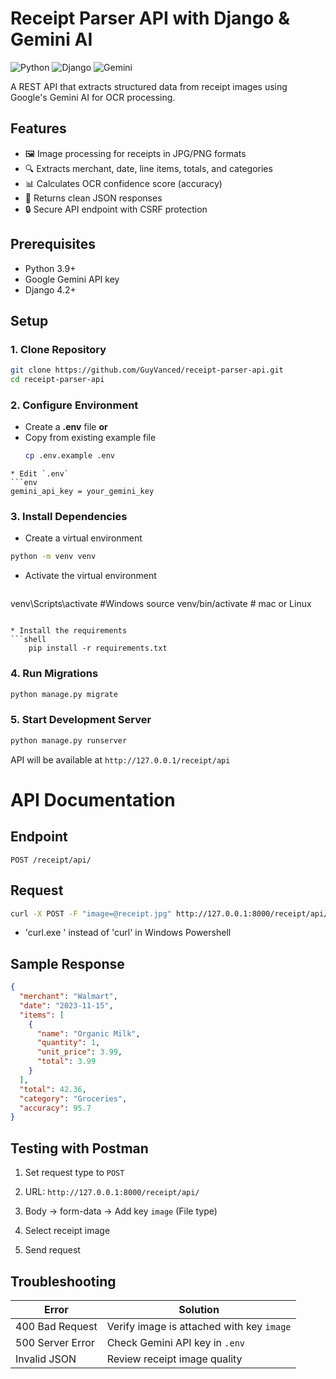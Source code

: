 # Receipt Parser API with Django & Gemini AI

![Python](https://img.shields.io/badge/python-3.9+-blue.svg)
![Django](https://img.shields.io/badge/django-4.2+-green.svg)
![Gemini](https://img.shields.io/badge/google__generativeai-0.1.0+-orange.svg)

A REST API that extracts structured data from receipt images using Google's Gemini AI for OCR processing.

## Features

- 🖼️ Image processing for receipts in JPG/PNG formats
- 🔍 Extracts merchant, date, line items, totals, and categories
- 📊 Calculates OCR confidence score (accuracy)
- 🔄 Returns clean JSON responses
- 🔒 Secure API endpoint with CSRF protection

## Prerequisites

- Python 3.9+
- Google Gemini API key
- Django 4.2+

## Setup

### 1. Clone Repository
```bash
git clone https://github.com/GuyVanced/receipt-parser-api.git
cd receipt-parser-api
```

### 2. Configure Environment

* Create a **.env** file
		**or**
* Copy from existing example file
	```bash
	cp .env.example .env
```
* Edit `.env`
```env
gemini_api_key = your_gemini_key
```

### 3. Install Dependencies

* Create a virtual environment
```bash
python -m venv venv
```

* Activate the virtual environment
	```bash
venv\Scripts\activate #Windows
source venv/bin/activate # mac or Linux
```

* Install the requirements
```shell
	pip install -r requirements.txt
```

### 4. Run Migrations

```bash
python manage.py migrate
```

### 5. Start Development Server

```bash
python manage.py runserver
```

API will be available at `http://127.0.0.1/receipt/api`

# API Documentation

## Endpoint

`POST /receipt/api/`

## Request

```bash
curl -X POST -F "image=@receipt.jpg" http://127.0.0.1:8000/receipt/api/
```

* 'curl.exe ' instead of 'curl' in Windows Powershell

## Sample Response

```json
{
  "merchant": "Walmart",
  "date": "2023-11-15",
  "items": [
    {
      "name": "Organic Milk",
      "quantity": 1,
      "unit_price": 3.99,
      "total": 3.99
    }
  ],
  "total": 42.36,
  "category": "Groceries",
  "accuracy": 95.7
}
```

## Testing with Postman

1. Set request type to `POST`
    
2. URL: `http://127.0.0.1:8000/receipt/api/`
    
3. Body → form-data → Add key `image` (File type)
    
4. Select receipt image
    
5. Send request

## Troubleshooting

|Error|Solution|
|---|---|
|400 Bad Request|Verify image is attached with key `image`|
|500 Server Error|Check Gemini API key in `.env`|
|Invalid JSON|Review receipt image quality|
